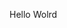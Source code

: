 Hello Wolrd





















































































































































































































































































































































































































































































